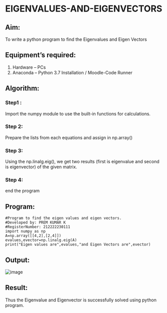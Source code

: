 # EIGENVALUES-AND-EIGENVECTORS

## Aim:

To write a python program to find the Eigenvalues and Eigen Vectors

## Equipment’s required:

1. 	Hardware – PCs
2. 	Anaconda – Python 3.7 Installation / Moodle-Code Runner
	
## Algorithm:

### Step1 :

Import the numpy module to use the built-in functions for calculations. 

### Step 2:

Prepare the lists from each equations and assign in np.array()

### Step 3:

Using the np.linalg.eig(),  we get two results (first is eigenvalue and second is eigenvector) of the given matrix.

### Step 4: 

end the program

## Program:

```
#Program to find the eigen values and eigen vectors.
#Developed by: PREM KUMAR K 
#RegisterNumber: 212222230111
import numpy as np
A=np.array([[4,2],[2,4]])
evalues,evector=np.linalg.eig(A)
print("Eigen values are",evalues,"and Eigen Vectors are",evector)

   ```
## Output:

![image](https://github.com/premkumarkarthikeyan/EIGENVALUES-AND-EIGENVECTORS/assets/119476243/2c022104-1e60-4e72-bf79-2e6ce3f3b272)


## Result:

Thus the Eigenvalue and Eigenvector is successfully solved using python program.
